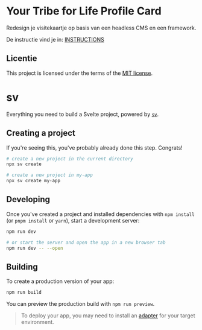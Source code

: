 
# Your Tribe for Life Profile Card

Redesign je visitekaartje op basis van een headless CMS en een framework.

De instructie vind je in: [INSTRUCTIONS](https://github.com/fdnd-task/your-tribe-for-life-profile-card/blob/main/docs/INSTRUCTIONS.md)

## Licentie

This project is licensed under the terms of the [MIT license](./LICENSE).

# sv

Everything you need to build a Svelte project, powered by [`sv`](https://github.com/sveltejs/cli).

## Creating a project

If you're seeing this, you've probably already done this step. Congrats!

```sh
# create a new project in the current directory
npx sv create

# create a new project in my-app
npx sv create my-app
```

## Developing

Once you've created a project and installed dependencies with `npm install` (or `pnpm install` or `yarn`), start a development server:

```sh
npm run dev

# or start the server and open the app in a new browser tab
npm run dev -- --open
```

## Building

To create a production version of your app:

```sh
npm run build
```

You can preview the production build with `npm run preview`.

> To deploy your app, you may need to install an [adapter](https://svelte.dev/docs/kit/adapters) for your target environment.



